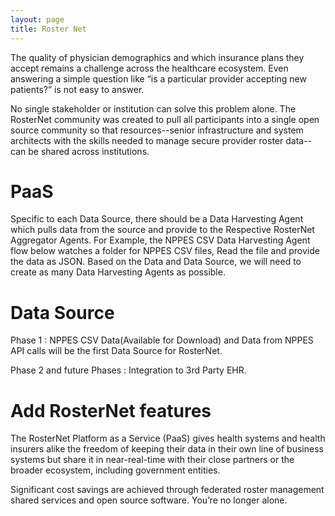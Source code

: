 ```yaml
---
layout: page
title: Roster Net
---
```


The quality of physician demographics and which insurance plans they accept remains a challenge across the healthcare ecosystem. Even answering a simple question like “is a particular provider accepting new patients?” is not easy to answer.

No single stakeholder or institution can solve this problem alone. The RosterNet community was created to pull all participants into a single open source community so that resources--senior infrastructure and system architects with the skills needed to manage secure provider roster data--can be shared across institutions. 

# PaaS

Specific to each Data Source, there should be a Data Harvesting Agent which pulls data from the source and provide to the Respective RosterNet Aggregator Agents.
For Example, the NPPES CSV Data Harvesting Agent flow below watches a folder for NPPES CSV files, Read the file and provide the data as JSON.
Based on the Data and Data Source, we will need to create as many Data Harvesting Agents as possible.

# Data Source

Phase 1 : NPPES CSV Data(Available for Download) and Data from NPPES API calls will be the first Data Source for RosterNet. 

Phase 2 and future Phases : Integration to 3rd Party EHR. 

# Add RosterNet features

The RosterNet Platform as a Service (PaaS) gives health systems and health insurers alike the freedom of keeping their data in their own line of business systems but share it in near-real-time with their close partners or the broader ecosystem, including government entities. 

Significant cost savings are achieved through federated roster management shared services and open source software. You’re no longer alone.
